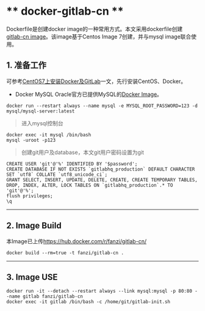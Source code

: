 # ** docker-gitlab-cn ** #
Dockerfile是创建docker image的一种常用方式。本文采用dockerfile创建[gitlab-cn image](https://hub.docker.com/r/fanzi/gitlab-cn/)。该image基于Centos Image 7创建，并与mysql image联合使用。
<!-- more -->

## **1. 准备工作** ##

可参考[CentOS7上安装Docker及GitLab](http://fanzicai.github.io/Program/2016/05/25/CentOS7%E4%B8%8A%E5%AE%89%E8%A3%85Docker%E5%8F%8AGitLab.html)一文，先行安装CentOS、Docker。

- Docker MySQL
Oracle官方已提供MySQL的[Docker Image](https://hub.docker.com/r/mysql/mysql-server/)。
```
docker run --restart always --name mysql -e MYSQL_ROOT_PASSWORD=123 -d mysql/mysql-server:latest
```
> 进入mysql控制台
```
docker exec -it mysql /bin/bash
mysql -uroot -p123
```
> 创建git用户及database，本文git用户密码设置为git
```
CREATE USER 'git'@'%' IDENTIFIED BY '$password';
CREATE DATABASE IF NOT EXISTS `gitlabhq_production` DEFAULT CHARACTER SET `utf8` COLLATE `utf8_unicode_ci`;
GRANT SELECT, INSERT, UPDATE, DELETE, CREATE, CREATE TEMPORARY TABLES, DROP, INDEX, ALTER, LOCK TABLES ON `gitlabhq_production`.* TO 'git'@'%';
flush privileges;
\q
```

----------
## **2. Image Build** ##
本Image已上传<https://hub.docker.com/r/fanzi/gitlab-cn/>
```
docker build --rm=true -t fanzi/gitlab-cn .
```
----------
## **3. Image USE** ##
```
docker run -it --detach --restart always --link mysql:mysql -p 80:80 --name gitlab fanzi/gitlab-cn
docker exec -it gitlab /bin/bash -c /home/git/gitlab-init.sh
```